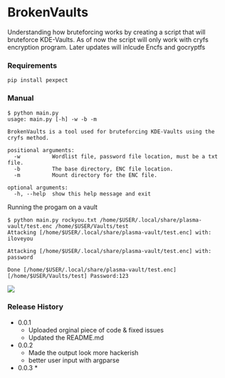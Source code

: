 # BrokenVaults
Understanding how bruteforcing works by creating a script that will bruteforce KDE-Vaults.
As of now the script will only work with cryfs encryption program. Later updates will inlcude Encfs and gocryptfs

### Requirements
```
pip install pexpect 
```

### Manual
```
$ python main.py
usage: main.py [-h] -w -b -m

BrokenVaults is a tool used for bruteforcing KDE-Vaults using the cryfs method.

positional arguments:
  -w          Wordlist file, password file location, must be a txt file.
  -b          The base directory, ENC file location.
  -m          Mount directory for the ENC file.

optional arguments:
  -h, --help  show this help message and exit
```
Running the progam on a vault
```
$ python main.py rockyou.txt /home/$USER/.local/share/plasma-vault/test.enc /home/$USER/Vaults/test
Attacking [/home/$USER/.local/share/plasma-vault/test.enc] with: iloveyou

Attacking [/home/$USER/.local/share/plasma-vault/test.enc] with: password

Done [/home/$USER/.local/share/plasma-vault/test.enc] [/home/$USER/Vaults/test] Password:123

```
![](https://github.com/KenjiDoom/BrokenVaults/blob/main/terminal_video.gif)

### Release History
* 0.0.1
    * Uploaded orginal piece of code & fixed issues
    * Updated the README.md 
* 0.0.2
    *  Made the output look more hackerish
    *  better user input with argparse 
* 0.0.3
    * 
